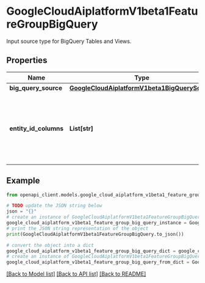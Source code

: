# GoogleCloudAiplatformV1beta1FeatureGroupBigQuery

Input source type for BigQuery Tables and Views.

## Properties

Name | Type | Description | Notes
------------ | ------------- | ------------- | -------------
**big_query_source** | [**GoogleCloudAiplatformV1beta1BigQuerySource**](GoogleCloudAiplatformV1beta1BigQuerySource.md) |  | [optional] 
**entity_id_columns** | **List[str]** | Optional. Columns to construct entity_id / row keys. If not provided defaults to &#x60;entity_id&#x60;. | [optional] 

## Example

```python
from openapi_client.models.google_cloud_aiplatform_v1beta1_feature_group_big_query import GoogleCloudAiplatformV1beta1FeatureGroupBigQuery

# TODO update the JSON string below
json = "{}"
# create an instance of GoogleCloudAiplatformV1beta1FeatureGroupBigQuery from a JSON string
google_cloud_aiplatform_v1beta1_feature_group_big_query_instance = GoogleCloudAiplatformV1beta1FeatureGroupBigQuery.from_json(json)
# print the JSON string representation of the object
print(GoogleCloudAiplatformV1beta1FeatureGroupBigQuery.to_json())

# convert the object into a dict
google_cloud_aiplatform_v1beta1_feature_group_big_query_dict = google_cloud_aiplatform_v1beta1_feature_group_big_query_instance.to_dict()
# create an instance of GoogleCloudAiplatformV1beta1FeatureGroupBigQuery from a dict
google_cloud_aiplatform_v1beta1_feature_group_big_query_from_dict = GoogleCloudAiplatformV1beta1FeatureGroupBigQuery.from_dict(google_cloud_aiplatform_v1beta1_feature_group_big_query_dict)
```
[[Back to Model list]](../README.md#documentation-for-models) [[Back to API list]](../README.md#documentation-for-api-endpoints) [[Back to README]](../README.md)


